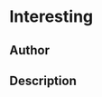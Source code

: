 # Interesting

## Author

<!-- Insert Your Name Here -->

## Description

<!-- Describe your example here -->
